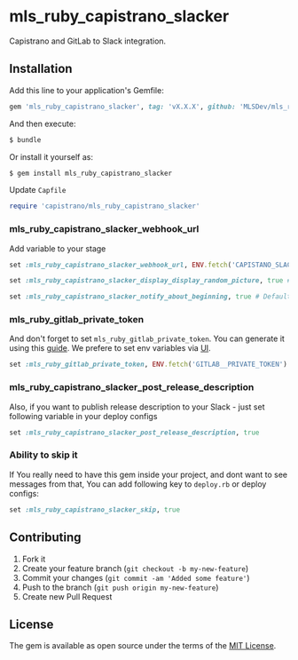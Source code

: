 # mls_ruby_capistrano_slacker
Capistrano and GitLab to Slack integration.

## Installation
Add this line to your application's Gemfile:

```ruby
gem 'mls_ruby_capistrano_slacker', tag: 'vX.X.X', github: 'MLSDev/mls_ruby_capistrano_slacker'
```

And then execute:
```bash
$ bundle
```

Or install it yourself as:
```bash
$ gem install mls_ruby_capistrano_slacker
```

Update `Capfile`

```ruby
require 'capistrano/mls_ruby_capistrano_slacker'
```

### mls_ruby_capistrano_slacker_webhook_url

Add variable to your stage

```ruby
set :mls_ruby_capistrano_slacker_webhook_url, ENV.fetch('CAPISTANO_SLACKER_WEBHOOK_URL')

set :mls_ruby_capistrano_slacker_display_display_random_picture, true # Default value false

set :mls_ruby_capistrano_slacker_notify_about_beginning, true # Default value false
```

### mls_ruby_gitlab_private_token

And don't forget to set `mls_ruby_gitlab_private_token`. You can generate it using this [guide](https://docs.gitlab.com/ee/user/profile/personal_access_tokens.html#creating-a-personal-access-token).
We prefere to set env variables via [UI](https://docs.gitlab.com/ee/ci/variables/#via-the-ui).

```ruby
set :mls_ruby_gitlab_private_token, ENV.fetch('GITLAB__PRIVATE_TOKEN')
```

### mls_ruby_capistrano_slacker_post_release_description

Also, if you want to publish release description to your Slack - just set following variable in your deploy configs

```ruby
set :mls_ruby_capistrano_slacker_post_release_description, true
```

### Ability to skip it

If You really need to have this gem inside your project, and dont want to see messages from that, You can add following key to `deploy.rb` or deploy configs:

```ruby
set :mls_ruby_capistrano_slacker_skip, true
```

## Contributing

1. Fork it
2. Create your feature branch (`git checkout -b my-new-feature`)
3. Commit your changes (`git commit -am 'Added some feature'`)
4. Push to the branch (`git push origin my-new-feature`)
5. Create new Pull Request

## License
The gem is available as open source under the terms of the [MIT License](https://opensource.org/licenses/MIT).
